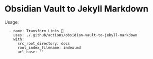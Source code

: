 # Obsidian Vault to Jekyll Markdown

Usage:

      - name: Transform Links 🚀
        uses: ./.github/actions/obsidian-vault-to-jekyll-markdown
        with:
          src_root_directory: docs
          root_index_filename: index.md
          url_base: ''
